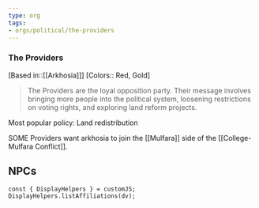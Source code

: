 ```yaml
---
type: org
tags:
- orgs/political/the-providers
---
```


### The Providers
[Based in::[[Arkhosia]]]
[Colors:: Red, Gold]

> The Providers are the loyal opposition party. Their message involves bringing more people into the political system, loosening restrictions on voting rights, and exploring land reform projects.

Most popular policy: Land redistribution

SOME Providers want arkhosia to join the [[Mulfara]] side of the [[College-Mulfara Conflict]].

## NPCs
```dataviewjs
const { DisplayHelpers } = customJS; DisplayHelpers.listAffiliations(dv);
```

